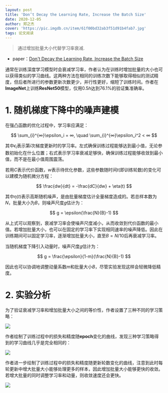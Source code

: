 ```yaml
---
layout: post
title: 'Don’t Decay the Learning Rate, Increase the Batch Size'
date: 2020-12-05
author: 郑之杰
cover: 'https://pic.imgdb.cn/item/61f00bd32ab3f51d91b4fab7.jpg'
tags: 论文阅读
---
```


> 通过增加批量大小代替学习率衰减.

- paper：[Don't Decay the Learning Rate, Increase the Batch Size](https://arxiv.org/abs/1711.00489)

通常在训练深度学习模型时会衰减学习率，作者认为在训练时增加批量的大小也可以获得类似的学习曲线。这两种方法在相同的训练次数下能够取得相似的测试精度，但后者所进行的参数更新次数更少，并行性更好，缩短了训练时间。作者在**ImageNet**上训练**ResNet50**模型，仅用$0.5 h$达到$76.1 \%$的验证集准确率。

# 1. 随机梯度下降中的噪声建模

在强凸函数的优化过程中，学习率应满足：

$$ \sum_{i}^{∞}\epsilon_i = ∞, \quad \sum_{i}^{∞}\epsilon_i^2 < ∞ $$

其中$\epsilon_i$表示第$i$次梯度更新时的学习率。左式确保训练过程能够达到最小值，无论参数初始化在什么位置；右式表示学习率衰减足够快，确保训练过程能够收敛到最小值，而不是在最小值周围震荡。

若用$C$表示代价函数，$w$表示待优化参数，这些参数随时间$t$(即训练轮数)的变化可以建模为随机微分方程：

$$ \frac{dw}{dt} = -\frac{dC}{dw} + \eta(t) $$

其中$\eta(t)$表示高斯随机噪声，是由批量梯度估计全量梯度造成的。若总样本数为$N$，批量大小为$B$，则噪声尺度$g$估计为：

$$ g = \epsilon(\frac{N}{B}-1) $$

从上式可以观察到，衰减学习率会使噪声尺度减小，从而收敛到代价函数的最小值。若增加批量大小，也可以在固定的学习率下实现相同速率的噪声降低。因此在训练期间可以固定学习率，逐渐增加批量大小，直至$B=N/10$后再衰减学习率。

当随机梯度下降引入动量时，噪声尺度$g$估计为：

$$ g = \frac{\epsilon}{1-m}(\frac{N}{B}-1) $$

因此也可以协调地调整动量系数$m$和批量大小$B$，尽管实验发现这样会轻微降低精度。

# 2. 实验分析

为了验证衰减学习率和增加批量大小之间的等价性，作者设置了三种不同的学习策略：

![](https://pic.imgdb.cn/item/61f0b6a02ab3f51d913bea3d.jpg)

作者绘制了训练过程中的损失和精度随**epoch**变化的曲线，发现三种学习策略得到的学习曲线几乎是完全相同的：

![](https://pic.imgdb.cn/item/61f0b6f52ab3f51d913c23b6.jpg)

作者进一步绘制了训练过程中的损失和精度随更新轮数变化的曲线，注意到此时每轮更新中增大批量大小能够处理更多的样本，因此增加批量大小能够更快的收敛。若增大批量的同时调整学习率和动量，则收敛速度还会更快。

![](https://pic.imgdb.cn/item/61f0bc542ab3f51d913fba01.jpg)